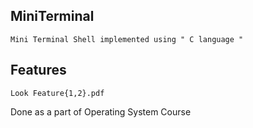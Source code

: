 ## MiniTerminal
    Mini Terminal Shell implemented using " C language "
   
## Features
    Look Feature{1,2}.pdf
    
Done as a part of Operating System Course
